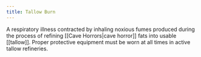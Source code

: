 ```yaml
---
title: Tallow Burn
---
```


A respiratory illness contracted by inhaling noxious fumes produced during the process of refining [[Cave Horrors|cave horror]] fats into usable [[tallow]]. Proper protective equipment must be worn at all times in active tallow refineries.